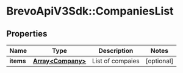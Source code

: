 # BrevoApiV3Sdk::CompaniesList

## Properties
Name | Type | Description | Notes
------------ | ------------- | ------------- | -------------
**items** | [**Array&lt;Company&gt;**](Company.md) | List of compaies | [optional] 



